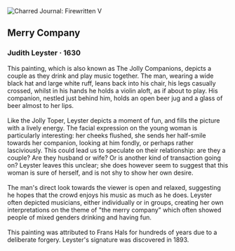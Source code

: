 <div class="artwork-of-the-day">
  <div class="container">
    <div class="img-wrapper">
      <img
        src="https://uploads1.wikiart.org/00443/images/judith-leyster/1630the-carousing-couple-the-jolly-companions-21630.jpg!Large.jpg"
        alt="Charred Journal: Firewritten V" />
    </div>
    <div class="artwork-detail">
      <div class="artwork-origin"> 
        <h2 class="artwork-name">Merry Company</h2>
        <h3 class="artist">
          Judith Leyster
                    ·  1630
        </h3>
      </div>
      <p class="description">
        <span class="artwork-description-text ng-binding" ng-bind-html="viewModel.ArtworkOfTheDay.Description | unsafe">This painting, which is also known as The Jolly Companions, depicts a couple as they drink and play music together. The man, wearing a wide black hat and large white ruff, leans back into his chair, his legs casually crossed, whilst in his hands he holds a violin aloft, as if about to play. His companion, nestled just behind him, holds an open beer jug and a glass of beer almost to her lips.<br><br>Like the Jolly Toper, Leyster depicts a moment of fun, and fills the picture with a lively energy. The facial expression on the young woman is particularly interesting: her cheeks flushed, she sends her half-smile towards her companion, looking at him fondly, or perhaps rather lasciviously. This could lead us to speculate on their relationship: are they a couple? Are they husband or wife? Or is another kind of transaction going on? Leyster leaves this unclear; she does however seem to suggest that this woman is sure of herself, and is not shy to show her own desire.<br><br>The man's direct look towards the viewer is open and relaxed, suggesting he hopes that the crowd enjoys his music as much as he does. Leyster often depicted musicians, either individually or in groups, creating her own interpretations on the theme of "the merry company" which often showed people of mixed genders drinking and having fun.<br><br>This painting was attributed to Frans Hals for hundreds of years due to a deliberate forgery. Leyster's signature was discovered in 1893.</span>
                        <div class="text-shadow-container" ng-show="showShadow" style=""></div>
      </p>
    </div>
  </div>

</div>
